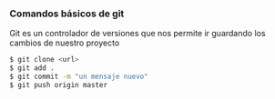 ### Comandos básicos de git

 

Git es un controlador de versiones que nos permite ir guardando los cambios de nuestro proyecto

 

```sh
$ git clone <url>
$ git add .
$ git commit -m "un mensaje nuevo"
$ git push origin master
```